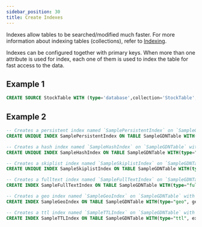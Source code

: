 ```yaml
---
sidebar_position: 30
title: Create Indexes
---
```


Indexes allow tables to be searched/modified much faster. For more information about indexing tables (collections), refer to [Indexing](../../../../collections/indexing/index.md).

Indexes can be configured together with primary keys. When more than one attribute is used for index, each one of them is used to index the table for fast access to the data.

## Example 1

```sql
CREATE SOURCE StockTable WITH (type='database',collection='StockTable',PrimaryKey='symbol', Index='key1', Index='key2') (symbol string, price float, volume long);
```

## Example 2

```sql
-- Creates a persistent index named `SamplePersistentIndex` on `SampleGDNTable` with following properties {unique=true, sparse=true, deduplicate=true}.
CREATE UNIQUE INDEX SamplePersistentIndex ON TABLE SampleGDNTable WITH(type="persistent", sparse="true", deduplicate="true") (sensorId);

-- Creates a hash index named `SampleHashIndex` on `SampleGDNTable` with following properties {unique=true, sparse=true, deduplicate=true}.
CREATE UNIQUE INDEX SampleHashIndex ON TABLE SampleGDNTable WITH(type="hash", sparse="true", deduplicate="true") (sensorId);

-- Creates a skiplist index named `SampleSkiplistIndex` on `SampleGDNTable` with following properties {unique=true, sparse=true, deduplicate=true}.
CREATE UNIQUE INDEX SampleSkiplistIndex ON TABLE SampleGDNTable WITH(type="skiplist", sparse="true", deduplicate="true") (sensorId);

-- Creates a fulltext index named `SampleFullTextIndex` on `SampleGDNTable` with following properties {minLength=3}.
CREATE INDEX SampleFullTextIndex ON TABLE SampleGDNTable WITH(type="fulltext", minLength="3") (sensorId);

-- Creates a geo index named `SampleGeoIndex` on `SampleGDNTable` with following properties {geoJson=false}.
CREATE INDEX SampleGeoIndex ON TABLE SampleGDNTable WITH(type="geo", geoJson="false") (sensorId);

-- Creates a ttl index named `SampleTTLIndex` on `SampleGDNTable` with following properties {expireAfter=3600}.
CREATE INDEX SampleTTLIndex ON TABLE SampleGDNTable WITH(type="ttl", expireAfter="3600") (sensorId);
```
